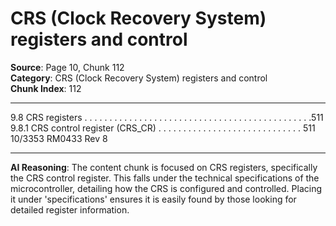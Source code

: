 # CRS (Clock Recovery System) registers and control

**Source**: Page 10, Chunk 112  
**Category**: CRS (Clock Recovery System) registers and control  
**Chunk Index**: 112

---

9.8 CRS registers . . . . . . . . . . . . . . . . . . . . . . . . . . . . . . . . . . . . . . . . . . . . . .511
9.8.1 CRS control register (CRS_CR) . . . . . . . . . . . . . . . . . . . . . . . . . . . . . 511
10/3353 RM0433 Rev 8

---

**AI Reasoning**: The content chunk is focused on CRS registers, specifically the CRS control register. This falls under the technical specifications of the microcontroller, detailing how the CRS is configured and controlled. Placing it under 'specifications' ensures it is easily found by those looking for detailed register information.
